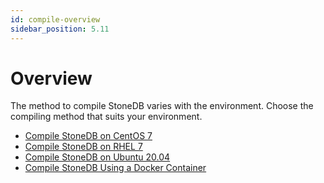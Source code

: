 ```yaml
---
id: compile-overview
sidebar_position: 5.11
---
```


# Overview

The method to compile StoneDB varies with the environment. Choose the compiling method that suits your environment.

- [Compile StoneDB on CentOS 7](../00-compiling-methods/compile-using-centos7.md)
- [Compile StoneDB on RHEL 7](../00-compiling-methods/compile-using-redhat7.md)
- [Compile StoneDB on Ubuntu 20.04](../00-compiling-methods/compile-using-ubuntu2004.md)
- [Compile StoneDB Using a Docker Container](../00-compiling-methods/compile-using-docker.md)



